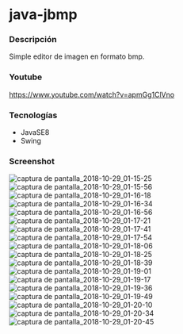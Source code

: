 # java-jbmp

### Descripción
Simple editor de imagen en formato bmp.

### Youtube
https://www.youtube.com/watch?v=apmGg1ClVno

### Tecnologías
  * JavaSE8
  * Swing
  
### Screenshot  
![captura de pantalla_2018-10-29_01-15-25](https://user-images.githubusercontent.com/34853850/47629346-5619d900-db19-11e8-8f80-e9b023bd0aa0.png)
![captura de pantalla_2018-10-29_01-15-56](https://user-images.githubusercontent.com/34853850/47629347-57e39c80-db19-11e8-9e10-1ee3c2342bb9.png)
![captura de pantalla_2018-10-29_01-16-18](https://user-images.githubusercontent.com/34853850/47629349-5c0fba00-db19-11e8-8807-bd8b28841334.png)
![captura de pantalla_2018-10-29_01-16-34](https://user-images.githubusercontent.com/34853850/47629352-5e721400-db19-11e8-99f0-7dd64d158df8.png)
![captura de pantalla_2018-10-29_01-16-56](https://user-images.githubusercontent.com/34853850/47629355-60d46e00-db19-11e8-8f37-bbe338b217a8.png)
![captura de pantalla_2018-10-29_01-17-21](https://user-images.githubusercontent.com/34853850/47629356-629e3180-db19-11e8-9a96-d55d6190eedd.png)
![captura de pantalla_2018-10-29_01-17-41](https://user-images.githubusercontent.com/34853850/47629358-6467f500-db19-11e8-9aa4-9dd8a64283eb.png)
![captura de pantalla_2018-10-29_01-17-54](https://user-images.githubusercontent.com/34853850/47629360-6631b880-db19-11e8-8671-09109403f5e4.png)
![captura de pantalla_2018-10-29_01-18-06](https://user-images.githubusercontent.com/34853850/47629365-68941280-db19-11e8-8f0d-54b20da22c68.png)
![captura de pantalla_2018-10-29_01-18-25](https://user-images.githubusercontent.com/34853850/47629366-6a5dd600-db19-11e8-8ed2-27fbe06dd128.png)
![captura de pantalla_2018-10-29_01-18-39](https://user-images.githubusercontent.com/34853850/47629367-6af66c80-db19-11e8-928e-37d5735d41c6.png)
![captura de pantalla_2018-10-29_01-19-01](https://user-images.githubusercontent.com/34853850/47629369-6d58c680-db19-11e8-82ab-daadf1bcabfa.png)
![captura de pantalla_2018-10-29_01-19-17](https://user-images.githubusercontent.com/34853850/47629372-6f228a00-db19-11e8-9fe5-1647a629c971.png)
![captura de pantalla_2018-10-29_01-19-36](https://user-images.githubusercontent.com/34853850/47629373-70ec4d80-db19-11e8-8c34-b749939f260a.png)
![captura de pantalla_2018-10-29_01-19-49](https://user-images.githubusercontent.com/34853850/47629374-72b61100-db19-11e8-9500-d189a8118f1d.png)
![captura de pantalla_2018-10-29_01-20-10](https://user-images.githubusercontent.com/34853850/47629376-72b61100-db19-11e8-8571-6f5ecc9baa4f.png)
![captura de pantalla_2018-10-29_01-20-34](https://user-images.githubusercontent.com/34853850/47629379-747fd480-db19-11e8-993f-82c4190de583.png)
![captura de pantalla_2018-10-29_01-20-45](https://user-images.githubusercontent.com/34853850/47629382-76499800-db19-11e8-8a30-ad48ad036dc7.png)

